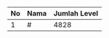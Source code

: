 | No | Nama            | Jumlah Level |
|----|-----------------|--------------|
| 1  | #    |    4828        |
